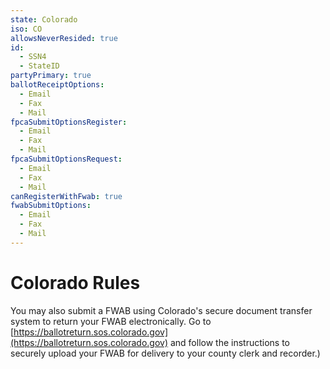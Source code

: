 ```yaml
---
state: Colorado 
iso: CO
allowsNeverResided: true
id:
  - SSN4
  - StateID
partyPrimary: true
ballotReceiptOptions:
  - Email
  - Fax
  - Mail
fpcaSubmitOptionsRegister:
  - Email
  - Fax
  - Mail
fpcaSubmitOptionsRequest:
  - Email
  - Fax
  - Mail
canRegisterWithFwab: true
fwabSubmitOptions:
  - Email
  - Fax
  - Mail
---
```


# Colorado Rules

You may also submit a FWAB using Colorado's secure document  transfer system to return your FWAB electronically. Go to [https://ballotreturn.sos.colorado.gov](https://ballotreturn.sos.colorado.gov) and follow the instructions to securely upload your FWAB for delivery to your county clerk and recorder.)
